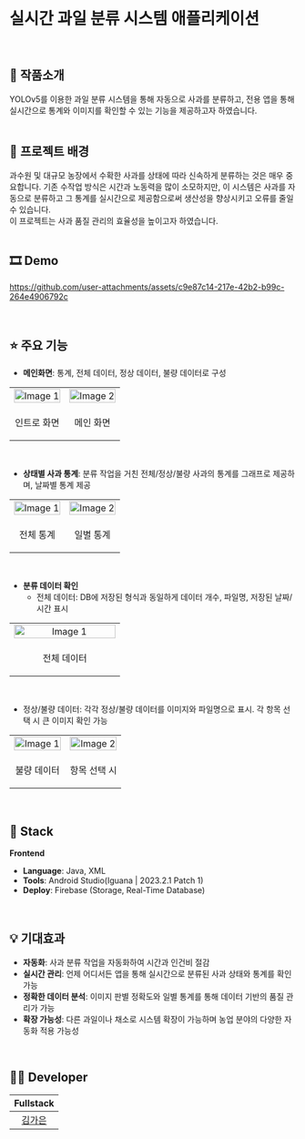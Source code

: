 # 실시간 과일 분류 시스템 애플리케이션
<br/>

## 📝 작품소개
YOLOv5를 이용한 과일 분류 시스템을 통해 자동으로 사과를 분류하고, 전용 앱을 통해 실시간으로 통계와 이미지를 확인할 수 있는 기능을 제공하고자 하였습니다.
<br/>
<br/>

## 🌁 프로젝트 배경
과수원 및 대규모 농장에서 수확한 사과를 상태에 따라 신속하게 분류하는 것은 매우 중요합니다. 기존 수작업 방식은 시간과 노동력을 많이 소모하지만, 이 시스템은 사과를 자동으로 분류하고 그 통계를 실시간으로 제공함으로써 생산성을 향상시키고 오류를 줄일 수 있습니다.  
이 프로젝트는 사과 품질 관리의 효율성을 높이고자 하였습니다.  
<br/>

## 🎞 Demo  


https://github.com/user-attachments/assets/c9e87c14-217e-42b2-b99c-264e4906792c



<br/>

## ⭐ 주요 기능
- **메인화면**: 통계, 전체 데이터, 정상 데이터, 불량 데이터로 구성
<table style="width: 100%; border: none; border-spacing: 10px;">
  <tr>
    <td style="text-align: center; width: 50%; border: none;">
      <img src="https://github.com/user-attachments/assets/575e07b7-aceb-4565-993a-a0b871bf5663" alt="Image 1" width="100%" />
    </td>
    <td style="text-align: center; width: 50%; border: none;">
      <img src="https://github.com/user-attachments/assets/20810cb2-9d5b-4f35-ba2c-bef329078bc1" alt="Image 2" width="100%" />
    </td>
  </tr>
  <tr>
    <td style="text-align: center; border: none;">
      <p style="text-align: center;">인트로 화면</p>
    </td>
    <td style="text-align: center; border: none;">
      <p style="text-align: center;">메인 화면</p>
    </td>
  </tr>
</table>
<br/>

- **상태별 사과 통계**: 분류 작업을 거친 전체/정상/불량 사과의 통계를 그래프로 제공하며, 날짜별 통계 제공
<table style="width: 100%; border: none; border-spacing: 10px;">
  <tr>
    <td style="text-align: center; width: 50%; border: none;">
      <img src="https://github.com/user-attachments/assets/543853c6-f063-4930-9cd6-7221351414c1" alt="Image 1" width="100%" />
    </td>
    <td style="text-align: center; width: 50%; border: none;">
      <img src="https://github.com/user-attachments/assets/598ad5d9-d7ad-49bc-a2b0-1ef306ba3412" alt="Image 2" width="100%" />
    </td>
  </tr>
  <tr>
    <td style="text-align: center; border: none;">
      <p style="text-align: center;">전체 통계</p>
    </td>
    <td style="text-align: center; border: none;">
      <p style="text-align: center;">일별 통계</p>
    </td>
  </tr>
</table>

<br/>

- **분류 데이터 확인**
  - 전체 데이터: DB에 저장된 형식과 동일하게 데이터 개수, 파일명, 저장된 날짜/시간 표시
<table style="width: 100%; border: none; border-spacing: 10px;">
  <tr>
    <td style="text-align: center; width: 50%; border: none;">
      <img src="https://github.com/user-attachments/assets/24406ff2-3cf9-4f21-b6b9-b415b2d477ec" alt="Image 1" width="100%" />
    </td>
  </tr>
  <tr>
    <td style="text-align: center; border: none;">
      <p style="text-align: center;">전체 데이터</p>
    </td>
  </tr>
</table>
</br>

   - 정상/불량 데이터: 각각 정상/불량 데이터를 이미지와 파일명으로 표시. 각 항목 선택 시 큰 이미지 확인 가능
<table style="width: 100%; border: none; border-spacing: 10px;">
  <tr>
    <td style="text-align: center; width: 50%; border: none;">
      <img src="https://github.com/user-attachments/assets/3ab95163-a4a8-4781-9cec-530f30851189" alt="Image 1" width="100%" />
    </td>
    <td style="text-align: center; width: 50%; border: none;">
      <img src="https://github.com/user-attachments/assets/de099f6c-eb7c-478b-87f1-d89a423578f9" alt="Image 2" width="100%" />
    </td>
  </tr>
  <tr>
    <td style="text-align: center; border: none;">
      <p style="text-align: center;">불량 데이터</p>
    </td>
    <td style="text-align: center; border: none;">
      <p style="text-align: center;">항목 선택 시</p>
    </td>
  </tr>
</table>




<br/>

## 🔧 Stack
**Frontend**  
- **Language**: Java, XML  
- **Tools**: Android Studio(Iguana | 2023.2.1 Patch 1)  
- **Deploy**: Firebase (Storage, Real-Time Database)  
<br/>

## 💡 기대효과
- **자동화**: 사과 분류 작업을 자동화하여 시간과 인건비 절감
- **실시간 관리**: 언제 어디서든 앱을 통해 실시간으로 분류된 사과 상태와 통계를 확인 가능
- **정확한 데이터 분석**: 이미지 판별 정확도와 일별 통계를 통해 데이터 기반의 품질 관리가 가능
- **확장 가능성**: 다른 과일이나 채소로 시스템 확장이 가능하며 농업 분야의 다양한 자동화 적용 가능성

<br/>

## 🙋‍♂️ Developer
|  Fullstack |             
| :--------: | 
| [김가은](https://github.com/gaeunamy) |
